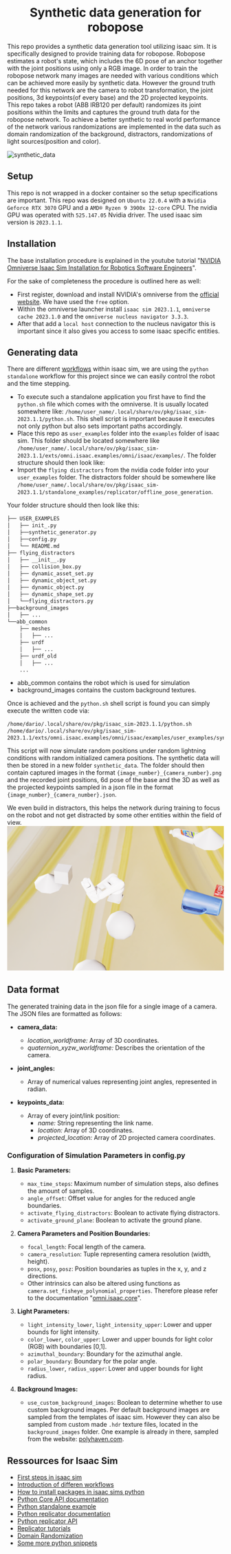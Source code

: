 <h1 align="center">
Synthetic data generation for robopose
</h1>
This repo provides a synthetic data generation tool utilizing isaac sim. It is specifically designed to provide training data for robopose. Robopose estimates a robot's state, which includes the 6D pose of an anchor together with the joint positions using only a RGB image. In order to train the robopose network many images are needed with various conditions which can be achieved more easily by synthetic data. However the ground truth needed for this network are the camera to robot transformation, the joint positions, 3d keypoints(of every base) and the 2D projected keypoints.


<br />
This repo takes a robot (ABB IRB120 per default) randomizes its joint positions within the limits and captures the ground truth data for the robopose network. 
To achieve a better synthetic to real world performance of the network various randomizations are implemented in the data such as domain randomization of the background, distractors, randomizations of light sources(position and color).

![synthetic_data](/doc_img/synthetic_new.gif)
## Setup
This repo is not wrapped in a docker container so the setup specifications are important. This repo was designed on `Ubuntu 22.0.4` with a `Nvidia Geforce RTX 3070` GPU and a `AMD® Ryzen 9 3900x 12-core` CPU.
The nvidia GPU was operated with `525.147.05` Nvidia driver. The used isaac sim version is `2023.1.1`.

## Installation
The base installation procedure is explained in the youtube tutorial "[NVIDIA Omniverse Isaac Sim Installation for Robotics Software Engineers](https://www.youtube.com/watch?v=ZUX9SrPGrbk&t=302s)". 

For the sake of completeness the procedure is outlined here as well:
- First register, download and install NVIDIA's omniverse from the [official website](https://www.nvidia.com/de-de/omniverse/). We have used the `free` option. 
- Within the omniverse launcher install `isaac sim 2023.1.1`, `omniverse cache 2023.1.0` and the `omniverse nucleus navigator 3.3.3`. 
- After that add a `local host` connection to the nucleus navigator this is important since it also gives you access to some isaac specific entities. 

## Generating data
There are different [workflows](https://docs.omniverse.nvidia.com/isaacsim/latest/introductory_tutorials/tutorial_intro_workflows.html#isaac-sim-app-tutorial-intro-workflows) within isaac sim, we are using the `python standalone` workflow for this project since we can easily control the robot and the time stepping. 

- To execute such a standalone application you first have to find the `python.sh` file which comes with the omniverse. It is usually located somewhere like: `/home/user_name/.local/share/ov/pkg/isaac_sim-2023.1.1/python.sh`. This shell script is important because it executes not only python but also sets important paths accordingly. 
- Place this repo as `user_examples` folder into the `examples` folder of isaac sim. This folder should be located somewhere like `/home/user_name/.local/share/ov/pkg/isaac_sim-2023.1.1/exts/omni.isaac.examples/omni/isaac/examples/`. The folder structure should then look like:
- Import the `flying distractors` from the nvidia code folder into your `user_examples` folder. The distractors folder should be somewhere like `/home/user_name/.local/share/ov/pkg/isaac_sim-2023.1.1/standalone_examples/replicator/offline_pose_generation`. 

Your folder structure should then look like this:
```
├── USER_EXAMPLES
│   ├── init_.py
│   ├──synthetic_generator.py
│   ├──config.py
│   └── README.md
├── flying_distractors
│   ├── __init__.py
│   ├── collision_box.py
│   ├── dynamic_asset_set.py
│   ├── dynamic_object_set.py
│   ├── dynamic_object.py
│   ├── dynamic_shape_set.py
│   └──flying_distractors.py
├──background_images
│   ├── ...
└──abb_common
    ├── meshes
    │   ├── ...
    ├── urdf
    │   ├── ...
    ├── urdf_old
    │   ├── ...
    ...
```
- abb_common contains the robot which is used for simulation
- background_images contains the custom background textures.

Once is achieved and the `python.sh` shell script is found you can simply execute the written code via:
```
/home/dario/.local/share/ov/pkg/isaac_sim-2023.1.1/python.sh /home/dario/.local/share/ov/pkg/isaac_sim-2023.1.1/exts/omni.isaac.examples/omni/isaac/examples/user_examples/synthetic_generator.py
```
This script will now simulate random positions under random lightning conditions with random initialized camera positions. The synthetic data will then be stored in a new folder `synthetic_data`. 
The folder should then contain captured images in the format `{image_number}_{camera_number}.png` and the recorded joint positions, 6d pose of the base and the 3D as well as the projected keypoints sampled in a json file in the format `{image_number}_{camera_number}.json`. 

We even build in distractors, this helps the network during training to focus on the robot and not get distracted by some other entities within the field of view. 
![](/doc_img/distractors.png)

## Data format
The generated training data in the json file for a single image of a camera. The JSON files are formatted as follows:
- **camera_data:**
  - *location_worldframe:* Array of 3D coordinates.
  - *quaternion_xyzw_worldframe:* Describes the orientation of the camera.

- **joint_angles:**
  - Array of numerical values representing joint angles, represented in radian.

- **keypoints_data:**
  - Array of every joint/link position:
    - *name:* String representing the link name.
    - *location:* Array of 3D coordinates.
    - *projected_location:* Array of 2D projected camera coordinates.

### Configuration of Simulation Parameters in config.py

1. **Basic Parameters:**
   - `max_time_steps`: Maximum number of simulation steps, also defines the amount of samples.
   - `angle_offset`: Offset value for angles for the reduced angle boundaries.
   - `activate_flying_distractors`: Boolean to activate flying distractors.
   - `activate_ground_plane`: Boolean to activate the ground plane.

2. **Camera Parameters and Position Boundaries:**
   - `focal_length`: Focal length of the camera.
   - `camera_resolution`: Tuple representing camera resolution (width, height).
   - `posx`, `posy`, `posz`: Position boundaries as tuples in the x, y, and z directions.
   - Other intrinsics can also be altered using functions as `camera.set_fisheye_polynomial_properties`. Therefore please refer to the documentation "[omni.isaac.core](https://docs.omniverse.nvidia.com/py/isaacsim/source/extensions/omni.isaac.sensor/docs/index.html)".

3. **Light Parameters:**
   - `light_intensity_lower`, `light_intensity_upper`: Lower and upper bounds for light intensity.
   - `color_lower`, `color_upper`: Lower and upper bounds for light color (RGB) with boundaries [0,1].
   - `azimuthal_boundary`: Boundary for the azimuthal angle.
   - `polar_boundary`: Boundary for the polar angle.
   - `radius_lower`, `radius_upper`: Lower and upper bounds for light radius.

4. **Background Images:**
   - `use_custom_background_images`: Boolean to determine whether to use custom background images.
    Per default background images are sampled from the templates of isaac sim. However they can also be sampled from custom made `.hdr` texture files, located in the `background_images` folder.
    One example is already in there, sampled from the website: [polyhaven.com](https://polyhaven.com/hdris/skies).

## Ressources for Isaac Sim
- [First steps in isaac sim](https://docs.omniverse.nvidia.com/isaacsim/latest/core_api_tutorials/tutorial_core_hello_world.html#isaac-sim-app-tutorial-core-hello-world)
- [Introduction of differen workflows](https://docs.omniverse.nvidia.com/isaacsim/latest/introductory_tutorials/tutorial_intro_workflows.html#isaac-sim-app-tutorial-intro-workflows)
- [How to install packages in isaac sims python](https://docs.omniverse.nvidia.com/isaacsim/latest/installation/install_python.html)
- [Python Core API documentation](https://docs.omniverse.nvidia.com/py/isaacsim/source/extensions/omni.isaac.core/docs/index.html)
- [Python standalone example](https://docs.omniverse.nvidia.com/isaacsim/latest/features/sensors_simulation/isaac_sim_sensors_camera.html#python-example)
- [Python replicator documentation](https://docs.omniverse.nvidia.com/py/isaacsim/source/extensions/omni.replicator.isaac/docs/index.html)
- [Python replicator API](https://docs.omniverse.nvidia.com/py/replicator/1.10.10/source/extensions/omni.replicator.core/docs/API.html#writers)
- [Replicator tutorials](https://docs.omniverse.nvidia.com/isaacsim/latest/replicator_tutorials/tutorial_replicator_training_pose_estimation_model.html)
- [Domain Randomization](https://docs.omniverse.nvidia.com/isaacsim/latest/replicator_tutorials/tutorial_replicator_offline_pose_estimation.html)
- [Some more python snippets](https://docs.omniverse.nvidia.com/isaacsim/latest/replicator_tutorials/tutorial_replicator_isaac_snippets.html)





